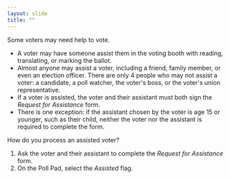 ```yaml
---
layout: slide
title: ""
---
```


Some voters may need help to vote.

-   A voter may have someone assist them in the voting booth with reading, translating, or marking the ballot.
-   Almost anyone may assist a voter, including a friend, family member, or even an election officer. There are only 4 people who may not assist a voter: a candidate, a poll watcher, the voter's boss, or the voter's union representative.
-   If a voter is assisted, the voter and their assistant must both sign the *Request for Assistance* form.
-   There is one exception: if the assistant chosen by the voter is age 15 or younger, such as their child, neither the voter nor the assistant is required to complete the form.

How do you process an assisted voter?

1.  Ask the voter and their assistant to complete the *Request for Assistance* form.
2.  On the Poll Pad, select the *Assisted* flag.